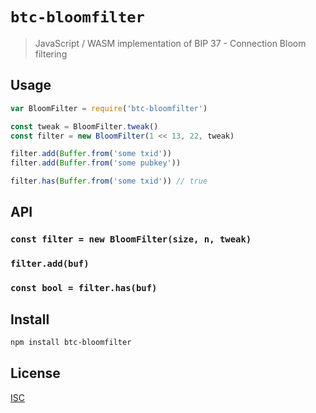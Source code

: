 # `btc-bloomfilter`

> JavaScript / WASM implementation of BIP 37 - Connection Bloom filtering

## Usage

```js
var BloomFilter = require('btc-bloomfilter')

const tweak = BloomFilter.tweak()
const filter = new BloomFilter(1 << 13, 22, tweak)

filter.add(Buffer.from('some txid'))
filter.add(Buffer.from('some pubkey'))

filter.has(Buffer.from('some txid')) // true
```

## API

### `const filter = new BloomFilter(size, n, tweak)`

### `filter.add(buf)`

### `const bool = filter.has(buf)`

## Install

```sh
npm install btc-bloomfilter
```

## License

[ISC](LICENSE)
